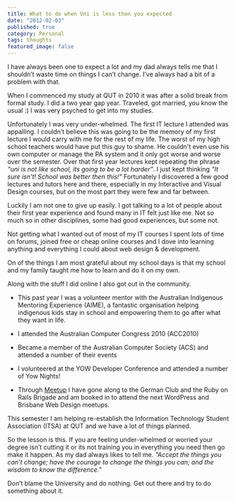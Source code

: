 ```yaml
---
title: What to do when Uni is less then you expected
date: "2012-02-03"
published: true
category: Personal
tags: thoughts
featured_image: false
---
```


I have always been one to expect a lot and my dad always tells me that I shouldn’t waste time on things I can’t change. I’ve always had a bit of a problem with that. 

When I commenced my study at QUT in 2010 it was after a solid break from formal study. I did a two year gap year. Traveled, got married, you know the usual :) I was very psyched to get into my studies. 

Unfortunately I was very under-whelmed. The first IT lecture I attended was appalling. I couldn’t believe this was going to be the memory of my first lecture I would carry with me for the rest of my life. The worst of my high school teachers would have put this guy to shame. He couldn't even use his own computer or manage the PA system and it only got worse and worse over the semester. Over that first year lectures kept repeating the phrase *“uni is not like school, its going to be a lot harder”*. I just kept thinking *"It sure isn't! School was better then this!"* Fortunately I discovered a few good lectures and tutors here and there, especially in my Interactive and Visual Design courses, but on the most part they were few and far between.

Luckily I am not one to give up easily. I got talking to a lot of people about their first year experience and found many in IT felt just like me. Not so much so in other disciplines, some had good experiences, but some not. 

Not getting what I wanted out of most of my IT courses I spent lots of time on forums, joined free or cheap online courses and I dove into learning anything and everything I could about web design & development. 

On of the things I am most grateful about my school days is that my school and my family taught me how to learn and do it on my own. 

Along with the stuff I did online I also got out in the community.

* This past year I was a volunteer mentor with the Australian Indigenous Mentoring Experience (AIME), a fantastic organisation helping indigenous kids stay in school and empowering them to go after what they want in life.

* I attended the Australian Computer Congress 2010 (ACC2010)

* Became a member of the Australian Computer Society (ACS) and attended a number of their events

* I volunteered at the YOW Developer Conference and attended a number of Yow Nights! 

* Through [Meetup](http://www.meetup.com.au) I have gone along to the German Club and the Ruby on Rails Brigade and am booked in to attend the next WordPress and Brisbane Web Design meetups. 

This semester I am helping re-establish the Information Technology Student Association (ITSA) at QUT and we have a lot of things planned.

So the lesson is this. If you are feeling under-whelmed or worried your degree isn’t cutting it or its not training you in everything you need then go make it happen. As my dad always likes to tell me. *"Accept the things you can’t change; have the courage to change the things you can; and the wisdom to know the difference."* 

Don’t blame the University and do nothing. Get out there and try to do something about it. 